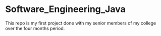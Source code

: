 # Software_Engineering_Java
This repo is my first project done with my senior members of my college over the four months period.
